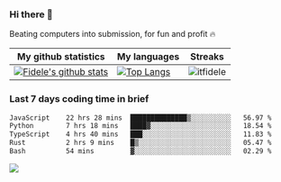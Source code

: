 ### Hi there 👋
<p>Beating computers into submission, for fun and profit 🔥</p>

|My github statistics|My languages|Streaks|
|-|-|-|
|[![Fidele's github stats](https://github-readme-stats.vercel.app/api?username=itfidele&count_private=true&show_icons=true&theme=dark&hide_title=true)](https://github.com/itfidele)|[![Top Langs](https://github-readme-stats.vercel.app/api/top-langs/?username=itfidele&show_icons=true&langs_count=8&theme=dark&layout=compact&hide_title=true)](https://github.com/itfidele)|![itfidele](https://github-readme-streak-stats.herokuapp.com/?user=itfidele&theme=dark)

### Last 7 days coding time in brief
<!--START_SECTION:waka-->

```txt
JavaScript    22 hrs 28 mins  ██████████████▒░░░░░░░░░░   56.97 %
Python        7 hrs 18 mins   ████▓░░░░░░░░░░░░░░░░░░░░   18.54 %
TypeScript    4 hrs 40 mins   ███░░░░░░░░░░░░░░░░░░░░░░   11.83 %
Rust          2 hrs 9 mins    █▒░░░░░░░░░░░░░░░░░░░░░░░   05.47 %
Bash          54 mins         ▓░░░░░░░░░░░░░░░░░░░░░░░░   02.29 %
```

<!--END_SECTION:waka-->

![](https://komarev.com/ghpvc/?username=itfidele)
